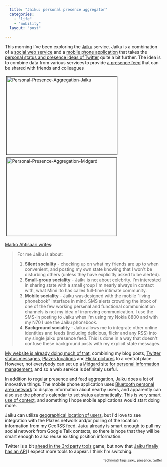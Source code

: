 ```yaml
---
  title: "Jaiku: personal presence aggregator"
  categories: 
    - "life"
    - "mobility"
  layout: "post"

---
```

This morning I've been exploring the <a href="http://jaiku.com/">Jaiku</a> service. Jaiku is a combination of a <a href="http://jaiku.com/tour/2">social web service</a> and a <a href="http://jaiku.com/tour/3">mobile phone application</a> that takes the <a href="http://www.lifehack.org/articles/lifehack/twitter-use-it-productively.html">personal status and presence ideas of Twitter</a> quite a bit further. The idea is to combine data from various services to provide <a href="http://www.zylstra.org/blog/archives/2006/12/presence_means.html">a presence feed</a> that can be shared with friends and colleagues. 

<img src="https://s3.eu-central-1.amazonaws.com/bergie-iki-fi/personal-presence-aggregation-jaiku.jpg" height="250" width="355" border="1" hspace="4" vspace="4" alt="Personal-Presence-Aggregation-Jaiku" /> 
<img src="https://s3.eu-central-1.amazonaws.com/bergie-iki-fi/personal-presence-aggregation-midgard.jpg" height="250" width="354" border="1" hspace="4" vspace="4" alt="Personal-Presence-Aggregation-Midgard" />

<a href="http://ahtisaari.typepad.com/moia/2007/04/why_i_use_jaiku.html">Marko Ahtisaari writes</a>:
<blockquote>For me Jaiku is about:
<ol>
<li><strong>Silent sociality</strong> - checking up on what my friends are up to when convenient, and posting my own state knowing that I won't be disturbing others (unless they have explicitly asked to be alerted).</li>
<li><strong>Small-group sociality</strong> - Jaiku is not about celebrity. I'm interested in sharing state with a small group I'm nearly always in contact with, what Mimi Ito has called full-time intimate community.</li>
<li><strong>Mobile sociality</strong> - Jaiku was designed with the mobile "living phonebook" interface in mind. SMS alerts crowding the inbox of one of the few working personal and functional communication channels is not my idea of improving communication. I use the SMS-in posting to Jaiku when I'm using my Nokia 8800 and with my N70 I use the Jaiku phonebook.</li>
<li><strong>Background sociality</strong> - Jaiku allows me to integrate other online identities and feeds (including delicious, flickr and any RSS) into my single jaiku presence feed. This is done in a way that doesn't confuse these background posts with my explicit state messages.</li>
</ol>
</blockquote>

<a href="http://bergie.iki.fi/blog/welcome_to_my_new_blog/">My website is already doing much of that</a>, combining my blog posts, <a href="http://twitter.com/bergie">Twitter status messages</a>, <a href="http://beta.plazes.com/user/bergie/">Plazes locations</a> and <a href="http://flickr.com/photos/bergie/">Flickr pictures</a> to a central place. However, not everybody can set up a <a href="http://www.midgard-project.org/">Midgard</a> site <a href="http://2007.oscms-summit.org/node/181">for personal information management</a>, and so a web service is definitely useful.

In addition to regular presence and feed aggregation, Jaiku does a lot of innovative things. The mobile phone application uses <a href="http://www.oreillynet.com/pub/a/wireless/2000/11/03/bluetooth.html">Bluetooth personal area network</a> to display information about nearby users, and apparently can also use the phone's calendar to set status automatically. This is very <a href="http://worrydream.com/MagicInk/#inferring_context_from_the_environment">smart use of context</a>, and something I hope mobile applications would start doing more.

Jaiku can utilize <a href="http://www.jaiku.com/blog/2007/03/09/animated-map-goodness/">geographical location of users</a>, but I'd love to see integration with the Plazes network and/or pulling of the location information from my GeoRSS feed. Jaiku already is smart enough to pull my social network from Google Talk contacts, so there is hope that they will be smart enough to also reuse existing position information.

Twitter is a bit <a href="http://franticindustries.com/blog/2007/04/04/all-twitter-tools-and-mashups-in-one-place/">ahead in the 3rd party tools</a> game, but now that <a href="http://devku.org/docs">Jaiku finally has an API</a> I expect more tools to appear. I think I'm switching.
<p style="text-align:right;font-size:10px;">Technorati Tags: <a href="http://www.technorati.com/tag/jaiku" rel="tag">jaiku</a>, <a href="http://www.technorati.com/tag/presence" rel="tag">presence</a>, <a href="http://www.technorati.com/tag/twitter" rel="tag">twitter</a></p>
